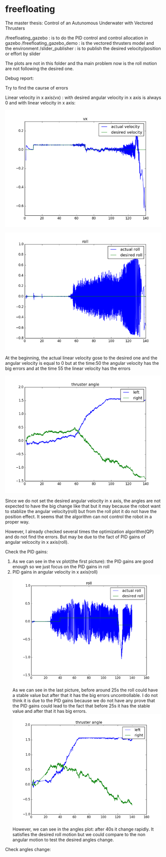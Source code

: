 # freefloating
The master thesis: Control of an Autunomous Underwater with Vectored Thrusters

/freefloating_gazebo : is to do the PID control and control allocation in gazebo
/freefloating_gazebo_demo : is the vectored thrusters model and the environment
/slider_publisher : is to publish the desired velocity/position or effort by slider

The plots are not in this folder and tha main problem now is the roll motion are not following the desired one.

Debug report:

Try to find the caurse of errors

Linear velocity in x axis(vx) :
with desired angular velocity in x axis is always 0 and with linear velocity in x axis:

![Image text](https://github.com/x1aoo/freefloating/raw/master/image/vx.png)


![Image text](https://github.com/x1aoo/freefloating/raw/master/image/roll.png)

At the beginning, the actual linear velocity gose to the desired one and the angular velocity is equal to 0 but at the time:50 the angular velocity has the big errors and at the time 55 the linear velocity has the errors

![Image text](https://github.com/x1aoo/freefloating/raw/master/image/angles.png)

Since we do not set the desired angular velocity in x axis, the angles are not expected to have the big change like that but it may because the robot want to stablize the angular velocity(roll) but from the roll plot it do not have the position effect. It seems that the algorithm can not control the robot in a proper way. 

However, I already checked several times the optimization algorithm(QP) and do not find the errors. But may be due to the fact of PID gains of angular velcocity in x axis(roll).

Check the PID gains:

1. As we can see in the vx plot(the first picture): the PID gains are good enough so we just focus on the PID gains in roll
2. PID gains in angular velocity in x axis(roll)
![Image text](https://github.com/x1aoo/freefloating/raw/master/image/pure_roll.png)
As we can see in the last picture, before around 25s the roll could have a stable value but after that it has the big errors uncontrollable. I do not think it is due to the PID gains because we do not have any prove that the PID gains could lead to the fact that before 25s it has the stable value and after that it has big errors.
![Image text](https://github.com/x1aoo/freefloating/raw/master/image/pure_angles.png)
However, we can see in the angles plot: after 40s it change rapidly. It satisfies the desired roll motion but we could compare to the non angular motion to test the desired angles change.

Check angles change:

